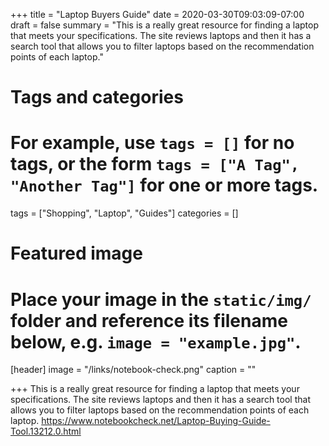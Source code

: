 +++
title = "Laptop Buyers Guide"
date = 2020-03-30T09:03:09-07:00
draft = false
summary = "This is a really great resource for finding a laptop that meets your specifications. The site reviews laptops and then it has a search tool that allows you to filter laptops based on the recommendation points of each laptop."

# Tags and categories
# For example, use `tags = []` for no tags, or the form `tags = ["A Tag", "Another Tag"]` for one or more tags.
tags = ["Shopping", "Laptop", "Guides"]
categories = []

# Featured image
# Place your image in the `static/img/` folder and reference its filename below, e.g. `image = "example.jpg"`.
[header]
image = "/links/notebook-check.png"
caption = ""

+++
This is a really great resource for finding a laptop that meets your specifications. The site reviews laptops and then it has a search tool that allows you to filter laptops based on the recommendation points of each laptop.
https://www.notebookcheck.net/Laptop-Buying-Guide-Tool.13212.0.html